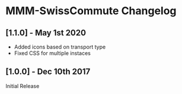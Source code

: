 # MMM-SwissCommute Changelog

## [1.1.0] - May 1st 2020

- Added icons based on transport type
- Fixed CSS for multiple instaces 

## [1.0.0] - Dec 10th 2017

Initial Release
